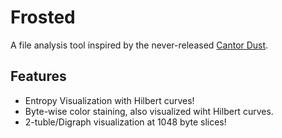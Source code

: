 # Frosted

A file analysis tool inspired by the never-released [Cantor Dust](https://sites.google.com/site/xxcantorxdustxx/).

## Features
- Entropy Visualization with Hilbert curves!
- Byte-wise color staining, also visualized wiht Hilbert curves.
- 2-tuble/Digraph visualization at 1048 byte slices! 